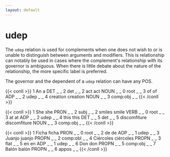 ```yaml
---
layout: default
---
```


# **udep**
The `udep` relation is used for complements when one does not wish to or is unable to distinguish between arguments and modifiers. This is relationship can notably be used in cases where the complement's relationship with its governor is ambiguous. When there is little debate about the nature of the relationship, the more specific label is preferred.

The governor and the dependent of a `udep` relation can have any POS.

{{< conll >}}
1	An	a	DET	_	_	2	det	_	_
2	act	act	NOUN	_	_	0	root	_	_
3	of	of	ADP	_	_	2	udep	_	_
4	creation	creation	NOUN	_	_	3	comp:obj	_	_
{{< /conll >}}

{{< conll >}}
1	She	she	PRON	_	_	2	subj	_	_
2	smiles	smile	VERB	_	_	0	root	_	_
3	at	at	ADP	_	_	2	udep	_	_
4	this	this	DET	_	_	5	det	_	_
5	discomfiture	discomfiture	NOUN	_	_	3	comp:obj	_	_
{{< /conll >}}

{{< conll >}}
1	Ficha	ficha	PRON	_	_	0	root	_	_
2	de	de	ADP	_	_	1	udep	_	_
3	Juanjo	juanjo	PROPN	_	_	2	comp:obl	_	_
4	Ciércoles	ciércoles	PROPN	_	_	3	flat	_	_
5	en	en	ADP	_	_	1	udep	_	_
6	Don	don	PROPN	_	_	5	comp:obj	_	_
7	Balón	balón	PROPN	_	_	6	appos	_	_
{{< /conll >}}

